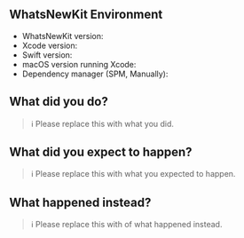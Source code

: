 ## WhatsNewKit Environment

- WhatsNewKit version:
- Xcode version:
- Swift version:
- macOS version running Xcode:
- Dependency manager (SPM, Manually):

## What did you do?

> ℹ Please replace this with what you did.

## What did you expect to happen?

> ℹ Please replace this with what you expected to happen.

## What happened instead?

> ℹ Please replace this with of what happened instead.
